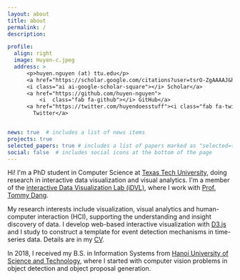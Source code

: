 ```yaml
---
layout: about
title: about
permalink: /
description: 

profile:
  align: right
  image: Huyen-c.jpeg
  address: >
      <p>huyen.nguyen (at) ttu.edu</p>
      <a href="https://scholar.google.com/citations?user=tsrO-ZgAAAAJ&hl=en">
      <i class="ai ai-google-scholar-square"></i> Scholar</a>
      <a href="https://github.com/huyen-nguyen">
          <i  class="fab fa-github"></i> GitHub</a>                         
      <a href="https://twitter.com/huyendoesstuff"><i class="fab fa-twitter"></i>
        Twitter</a>


news: true  # includes a list of news items
projects: true
selected_papers: true # includes a list of papers marked as "selected={true}"
social: false  # includes social icons at the bottom of the page
---
```


<!---Ph.D. Student in Computer Science • <a target="_blank" href="https://www.ttu.edu/">Texas Tech</a>--->

Hi! I'm a PhD student in Computer Science at [Texas Tech University](https://www.ttu.edu/), doing 
research in interactive data visualization and visual analytics. I'm a member of the  [interactive Data Visualization Lab (iDVL)](https://idatavisualizationlab.github.io/), where I work with [Prof.
  Tommy Dang](http://www.myweb.ttu.edu/tnhondan/).


  My research interests include visualization, visual analytics and human-computer interaction (HCI), supporting the
  understanding and insight discovery of data. I develop web-based interactive
  visualization with [D3.js]((https://d3js.org/)) and I study to construct a template
  for event  detection mechanisms in time-series data. Details are in my <a href="cv/HuyenNguyen-CV.pdf">CV</a>.
  
<!---Before pursuing the PhD program, I received a Bachelor's Degree in Information Systems at [Hanoi University of 
Science
   and Technology](https://en.hust.edu.vn/) in 2018. I worked with Dr. [Oanh Nguyen](https://soict.hust.edu.vn/can-bo/ts-nguyen-thi-oanh.html)
    in the Knowledge and Data Engineering Lab on object detection and object proposal generation.)
    --->
  

In 2018, I received my B.S. in Information Systems from <a href="https://en.hust.edu.vn/">Hanoi University of Science
 and Technology</a>, where I started with computer vision problems in object detection and object proposal generation.

<!---
<a href="https://scholar.google.com/citations?user=tsrO-ZgAAAAJ&hl=en">
<i class="ai ai-google-scholar-square"></i> Scholar</a>

<a href="https://github.com/huyen-nguyen">
    <i  class="fab fa-github"></i>GitHub</a>
                                
<a href="https://twitter.com/huyendoesstuff"><i class="fab fa-twitter"></i>
  Twitter</a>
  
<a href="https://www.linkedin.com/in/huyen-n-nguyen"><i
      class="fab fa-linkedin"></i> LinkedIn</a>
---->